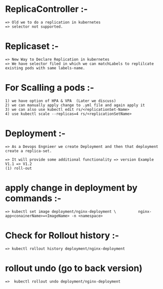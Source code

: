 # ReplicaController :-
```
=> Old we to do a replication in kubernetes
=> selector not supported.
```


# Replicaset :- 
```
=> New Way to Declare Replication in kubernetes
=> We have selector filed in which we can matchLabels to replilcate existing pods with same labels-name.

```



# For Scalling a pods :-
```
1) we have option of HPA & VPA  (Later we discuss)
2) we can manually apply change to .yml file and again apply it
3) we can also use kubectl edit rs/<replicationSet-Name>
4) use kubectl scale --replicas=4 rs/<replicationSetName> 
```



# Deployment :-

```
=> As a Devops Engnieer we create Deployment and then that deployment create a replica-set.

=> It will provide some additional functionality => version Example  V1.1 => V1.2
(1) roll-out 

```

# apply change in deployment by commands :-

```
=> kubectl set image deployment/nginx-deployment \          nginx-app<conainerName>=<ImageName> -n <namespace>
```  

# Check for Rollout history :-
```
=> kubectl rollout history deployment/nginx-deployment
```


# rollout undo (go to back version)
```
=>  kubectl rollout undo deployment/nginx-deployment
``` 